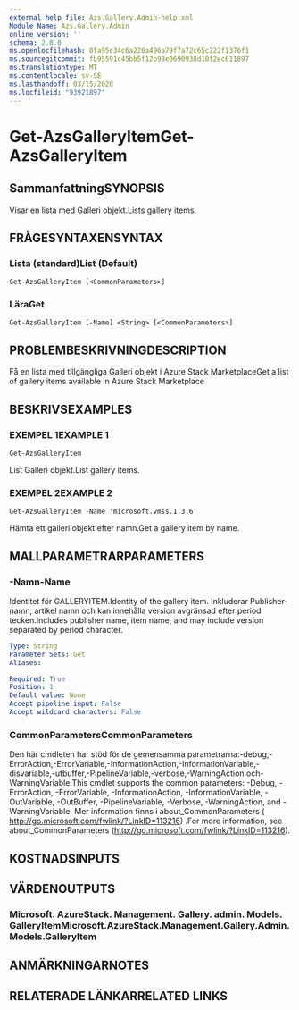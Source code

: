```yaml
---
external help file: Azs.Gallery.Admin-help.xml
Module Name: Azs.Gallery.Admin
online version: ''
schema: 2.0.0
ms.openlocfilehash: 0fa95e34c6a220a496a79f7a72c65c222f1376f1
ms.sourcegitcommit: fb95591c45bb5f12b98e0690938d18f2ec611897
ms.translationtype: MT
ms.contentlocale: sv-SE
ms.lasthandoff: 03/15/2020
ms.locfileid: "93921897"
---
```

# <span data-ttu-id="7f621-101">Get-AzsGalleryItem</span><span class="sxs-lookup"><span data-stu-id="7f621-101">Get-AzsGalleryItem</span></span>

## <span data-ttu-id="7f621-102">Sammanfattning</span><span class="sxs-lookup"><span data-stu-id="7f621-102">SYNOPSIS</span></span>
<span data-ttu-id="7f621-103">Visar en lista med Galleri objekt.</span><span class="sxs-lookup"><span data-stu-id="7f621-103">Lists gallery items.</span></span>

## <span data-ttu-id="7f621-104">FRÅGESYNTAXEN</span><span class="sxs-lookup"><span data-stu-id="7f621-104">SYNTAX</span></span>

### <span data-ttu-id="7f621-105">Lista (standard)</span><span class="sxs-lookup"><span data-stu-id="7f621-105">List (Default)</span></span>
```
Get-AzsGalleryItem [<CommonParameters>]
```

### <span data-ttu-id="7f621-106">Lära</span><span class="sxs-lookup"><span data-stu-id="7f621-106">Get</span></span>
```
Get-AzsGalleryItem [-Name] <String> [<CommonParameters>]
```

## <span data-ttu-id="7f621-107">PROBLEMBESKRIVNING</span><span class="sxs-lookup"><span data-stu-id="7f621-107">DESCRIPTION</span></span>
<span data-ttu-id="7f621-108">Få en lista med tillgängliga Galleri objekt i Azure Stack Marketplace</span><span class="sxs-lookup"><span data-stu-id="7f621-108">Get a list of gallery items available in Azure Stack Marketplace</span></span>

## <span data-ttu-id="7f621-109">BESKRIVS</span><span class="sxs-lookup"><span data-stu-id="7f621-109">EXAMPLES</span></span>

### <span data-ttu-id="7f621-110">EXEMPEL 1</span><span class="sxs-lookup"><span data-stu-id="7f621-110">EXAMPLE 1</span></span>
```
Get-AzsGalleryItem
```

<span data-ttu-id="7f621-111">List Galleri objekt.</span><span class="sxs-lookup"><span data-stu-id="7f621-111">List gallery items.</span></span>

### <span data-ttu-id="7f621-112">EXEMPEL 2</span><span class="sxs-lookup"><span data-stu-id="7f621-112">EXAMPLE 2</span></span>
```
Get-AzsGalleryItem -Name 'microsoft.vmss.1.3.6'
```

<span data-ttu-id="7f621-113">Hämta ett galleri objekt efter namn.</span><span class="sxs-lookup"><span data-stu-id="7f621-113">Get a gallery item by name.</span></span>

## <span data-ttu-id="7f621-114">MALLPARAMETRAR</span><span class="sxs-lookup"><span data-stu-id="7f621-114">PARAMETERS</span></span>

### <span data-ttu-id="7f621-115">-Namn</span><span class="sxs-lookup"><span data-stu-id="7f621-115">-Name</span></span>
<span data-ttu-id="7f621-116">Identitet för GALLERYITEM.</span><span class="sxs-lookup"><span data-stu-id="7f621-116">Identity of the gallery item.</span></span>
<span data-ttu-id="7f621-117">Inkluderar Publisher-namn, artikel namn och kan innehålla version avgränsad efter period tecken.</span><span class="sxs-lookup"><span data-stu-id="7f621-117">Includes publisher name, item name, and may include version separated by period character.</span></span>

```yaml
Type: String
Parameter Sets: Get
Aliases:

Required: True
Position: 1
Default value: None
Accept pipeline input: False
Accept wildcard characters: False
```

### <span data-ttu-id="7f621-118">CommonParameters</span><span class="sxs-lookup"><span data-stu-id="7f621-118">CommonParameters</span></span>
<span data-ttu-id="7f621-119">Den här cmdleten har stöd för de gemensamma parametrarna:-debug,-ErrorAction,-ErrorVariable,-InformationAction,-InformationVariable,-disvariable,-utbuffer,-PipelineVariable,-verbose,-WarningAction och-WarningVariable.</span><span class="sxs-lookup"><span data-stu-id="7f621-119">This cmdlet supports the common parameters: -Debug, -ErrorAction, -ErrorVariable, -InformationAction, -InformationVariable, -OutVariable, -OutBuffer, -PipelineVariable, -Verbose, -WarningAction, and -WarningVariable.</span></span> <span data-ttu-id="7f621-120">Mer information finns i about_CommonParameters ( http://go.microsoft.com/fwlink/?LinkID=113216) .</span><span class="sxs-lookup"><span data-stu-id="7f621-120">For more information, see about_CommonParameters (http://go.microsoft.com/fwlink/?LinkID=113216).</span></span>

## <span data-ttu-id="7f621-121">KOSTNADS</span><span class="sxs-lookup"><span data-stu-id="7f621-121">INPUTS</span></span>

## <span data-ttu-id="7f621-122">VÄRDEN</span><span class="sxs-lookup"><span data-stu-id="7f621-122">OUTPUTS</span></span>

### <span data-ttu-id="7f621-123">Microsoft. AzureStack. Management. Gallery. admin. Models. GalleryItem</span><span class="sxs-lookup"><span data-stu-id="7f621-123">Microsoft.AzureStack.Management.Gallery.Admin.Models.GalleryItem</span></span>

## <span data-ttu-id="7f621-124">ANMÄRKNINGAR</span><span class="sxs-lookup"><span data-stu-id="7f621-124">NOTES</span></span>

## <span data-ttu-id="7f621-125">RELATERADE LÄNKAR</span><span class="sxs-lookup"><span data-stu-id="7f621-125">RELATED LINKS</span></span>
